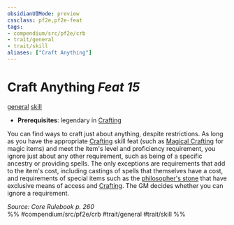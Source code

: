 ```yaml
---
obsidianUIMode: preview
cssclass: pf2e,pf2e-feat
tags:
- compendium/src/pf2e/crb
- trait/general
- trait/skill
aliases: ["Craft Anything"]
---
```

# Craft Anything  *Feat 15*  
[general](../../rules/traits/general.md)  [skill](../../rules/traits/skill.md)  

- **Prerequisites**: legendary in [Crafting](../skills.md#Crafting)

You can find ways to craft just about anything, despite restrictions. As long as you have the appropriate [Crafting](../skills.md#Crafting) skill feat (such as [Magical Crafting](magical-crafting.md) for magic items) and meet the item's level and proficiency requirement, you ignore just about any other requirement, such as being of a specific ancestry or providing spells. The only exceptions are requirements that add to the item's cost, including castings of spells that themselves have a cost, and requirements of special items such as the [philosopher's stone](../equipment/items/philosophers-stone.md) that have exclusive means of access and [Crafting](../skills.md#Crafting). The GM decides whether you can ignore a requirement.

*Source: Core Rulebook p. 260*  
%% #compendium/src/pf2e/crb #trait/general #trait/skill %%
